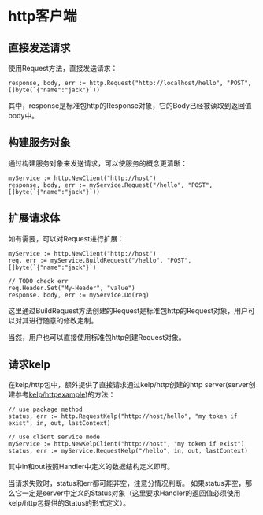 http客户端
====

直接发送请求
----
使用Request方法，直接发送请求：

```
response, body, err := http.Request("http://localhost/hello", "POST", []byte(`{"name":"jack"}`))
```

其中，response是标准包http的Response对象，它的Body已经被读取到返回值body中。


构建服务对象
----

通过构建服务对象来发送请求，可以使服务的概念更清晰：

```
myService := http.NewClient("http://host")
response, body, err := myService.Request("/hello", "POST", []byte(`{"name":"jack"}`))
```

扩展请求体
----

如有需要，可以对Request进行扩展：

```
myService := http.NewClient("http://host")
req, err := myService.BuildRequest("/hello", "POST", []byte(`{"name":"jack"}`)

// TODO check err
req.Header.Set("My-Header", "value")
response. body, err := myService.Do(req)

```

这里通过BuildRequest方法创建的Request是标准包http的Request对象，用户可以对其进行随意的修改定制。

当然，用户也可以直接使用标准包http创建Request对象。

请求kelp
----

在kelp/http包中，额外提供了直接请求通过kelp/http创建的http server(server创建参考[kelp/httpexample](/http/example/))的方法：

```
// use package method
status, err := http.RequestKelp("http://host/hello", "my token if exist", in, out, lastContext)

// use client service mode
myService := http.NewKelpClient("http://host", "my token if exist")
status, err := myService.RequestKelp("/hello", in, out, lastContext)
```

其中in和out按照Handler中定义的数据结构定义即可。

当请求失败时，status和err都可能非空，注意分情况判断。
如果status非空，那么它一定是server中定义的Status对象（这里要求Handler的返回值必须使用kelp/http包提供的Status的形式定义）。
